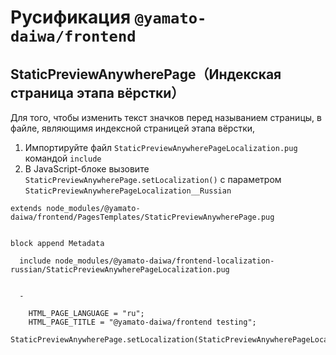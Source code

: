 # Русификация `@yamato-daiwa/frontend`

## StaticPreviewAnywherePage（Индекская страница этапа вёрстки）

Для того, чтобы изменить текст значков перед называнием страницы, в файле, являющимя индексной страницей этапа вёрстки,

1. Импортируйте файл `StaticPreviewAnywherePageLocalization.pug` командой `include`
2. В JavaScript-блоке вызовите `StaticPreviewAnywherePage.setLocalization()` с параметром  
   `StaticPreviewAnywherePageLocalization__Russian` 

```jade
extends node_modules/@yamato-daiwa/frontend/PagesTemplates/StaticPreviewAnywherePage.pug


block append Metadata
  
  include node_modules/@yamato-daiwa/frontend-localization-russian/StaticPreviewAnywherePageLocalization.pug

    
  -
    
    HTML_PAGE_LANGUAGE = "ru";
    HTML_PAGE_TITLE = "@yamato-daiwa/frontend testing";
    StaticPreviewAnywherePage.setLocalization(StaticPreviewAnywherePageLocalization__Russian)  
```
